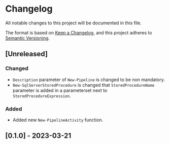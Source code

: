 # Changelog

All notable changes to this project will be documented in this file.

The format is based on [Keep a Changelog](https://keepachangelog.com/en/1.0.0/),
and this project adheres to [Semantic Versioning](https://semver.org/spec/v2.0.0.html).

## [Unreleased]

### Changed

- `Description` parameter of `New-Pipeline` is changed to be non mandatory.
- `New-SqlServerStoredProcedure` is changed that `StoredProcedureName` parameter is added in a parameterset next to `StoredProcedureExpression`.

### Added

- Added new `New-PipelineActivity` function.

## [0.1.0] - 2023-03-21

<!-- markdownlint-configure-file {"MD024": { "siblings_only": true } } -->

